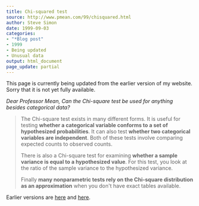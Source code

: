 ```yaml
---
title: Chi-squared test
source: http://www.pmean.com/99/chisquared.html
author: Steve Simon
date: 1999-09-03
categories:
- "*Blog post"
- 1999
- Being updated
- Unusual data
output: html_document
page_update: partial
---
```


This page is currently being updated from the earlier version of my website. Sorry that it is not yet fully available.

*Dear Professor Mean, Can the Chi-square test be used for anything
besides categorical data?*

> The Chi-square test exists in many different forms. It is useful for
> testing **whether a categorical variable conforms to a set of
> hypothesized probabilities**. It can also test **whether two
> categorical variables are independent**. Both of these tests involve
> comparing expected counts to observed counts.
>
> There is also a Chi-square test for examining **whether a sample
> variance is equal to a hypothesized value**. For this test, you look
> at the ratio of the sample variance to the hypothesized variance.
>
> Finally **many nonparametric tests rely on the Chi-square distribution
> as an approximation** when you don't have exact tables available.

Earlier versions are [here][sim1] and [here][sim2].
 
[sim1]: http://www.pmean.com/99/chisquared.html
[sim2]: http://new.pmean.com/what-is-chi-square-test/
 
